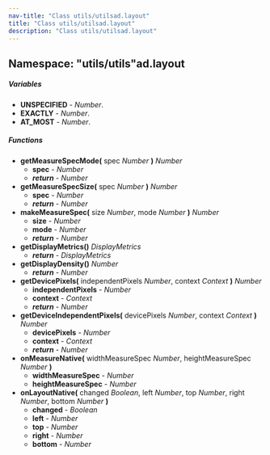 ```yaml
---
nav-title: "Class utils/utilsad.layout"
title: "Class utils/utilsad.layout"
description: "Class utils/utilsad.layout"
---
```

## Namespace: "utils/utils"ad.layout

##### Variables
 - **UNSPECIFIED** - _Number_.
 - **EXACTLY** - _Number_.
 - **AT_MOST** - _Number_.

##### Functions
 - **getMeasureSpecMode(** spec _Number_ **)** _Number_
   - **spec** - _Number_
   - _**return**_ - _Number_
 - **getMeasureSpecSize(** spec _Number_ **)** _Number_
   - **spec** - _Number_
   - _**return**_ - _Number_
 - **makeMeasureSpec(** size _Number_, mode _Number_ **)** _Number_
   - **size** - _Number_
   - **mode** - _Number_
   - _**return**_ - _Number_
 - **getDisplayMetrics()** _DisplayMetrics_
   - _**return**_ - _DisplayMetrics_
 - **getDisplayDensity()** _Number_
   - _**return**_ - _Number_
 - **getDevicePixels(** independentPixels _Number_, context _Context_ **)** _Number_
   - **independentPixels** - _Number_
   - **context** - _Context_
   - _**return**_ - _Number_
 - **getDeviceIndependentPixels(** devicePixels _Number_, context _Context_ **)** _Number_
   - **devicePixels** - _Number_
   - **context** - _Context_
   - _**return**_ - _Number_
 - **onMeasureNative(** widthMeasureSpec _Number_, heightMeasureSpec _Number_ **)**
   - **widthMeasureSpec** - _Number_
   - **heightMeasureSpec** - _Number_
 - **onLayoutNative(** changed _Boolean_, left _Number_, top _Number_, right _Number_, bottom _Number_ **)**
   - **changed** - _Boolean_
   - **left** - _Number_
   - **top** - _Number_
   - **right** - _Number_
   - **bottom** - _Number_